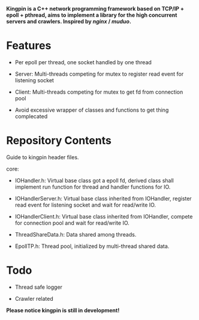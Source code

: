 **Kingpin is a C++ network programming framework based on TCP/IP + epoll + pthread, aims to implement a library for the high concurrent servers and crawlers. Inspired by *nginx* / *muduo*.**

# Features

* Per epoll per thread, one socket handled by one thread

* Server: Multi-threads competing for mutex to register read event for listening socket

* Client: Multi-threads competing for mutex to get fd from connection pool

* Avoid excessive wrapper of classes and functions to get thing complecated

# Repository Contents

Guide to kingpin header files.

core:

* IOHandler.h: Virtual base class got a epoll fd, derived class shall implement run function for thread and handler functions for IO.

* IOHandlerServer.h: Virtual base class inherited from IOHandler, register read event for listening socket and wait for read/write IO.

* IOHandlerClient.h: Virtual base class inherited from IOHandler, compete for connection pool and wait for read/write IO.

* ThreadShareData.h: Data shared among threads.

* EpollTP.h: Thread pool, initialized by multi-thread shared data.

# Todo

* Thread safe logger

* Crawler related

**Please notice kingpin is still in development!**
